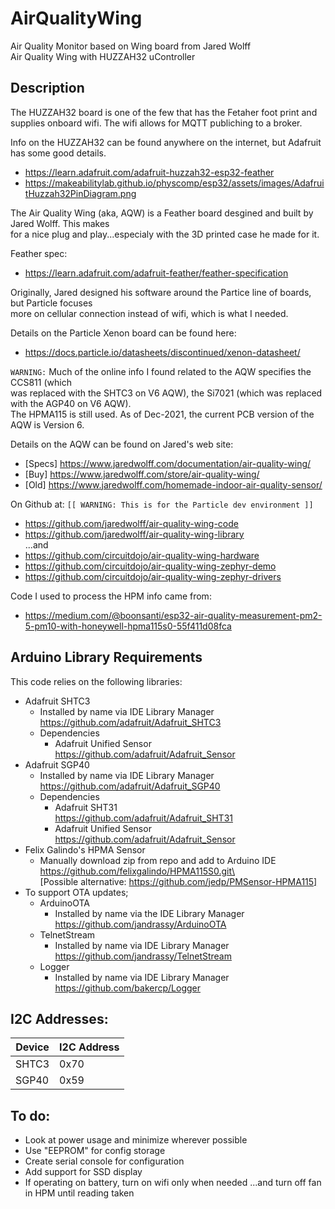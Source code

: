 # AirQualityWing

Air Quality Monitor based on Wing board from Jared Wolff\
Air Quality Wing with HUZZAH32 uController

## Description

The HUZZAH32 board is one of the few that has the Fetaher foot print and\
supplies onboard wifi. The wifi allows for MQTT publiching to a broker.

Info on the HUZZAH32 can be found anywhere on the internet, but Adafruit has some good details.
- https://learn.adafruit.com/adafruit-huzzah32-esp32-feather
- https://makeabilitylab.github.io/physcomp/esp32/assets/images/AdafruitHuzzah32PinDiagram.png

The Air Quality Wing (aka, AQW) is a Feather board desgined and built by Jared Wolff. This makes\
for a nice plug and play...especialy with the 3D printed case he made for it.

Feather spec:
- https://learn.adafruit.com/adafruit-feather/feather-specification

Originally, Jared designed his software around the Partice line of boards, but Particle focuses\
more on cellular connection instead of wifi, which is what I needed.

Details on the Particle Xenon board can be found here:
- https://docs.particle.io/datasheets/discontinued/xenon-datasheet/

```WARNING:``` Much of the online info I found related to the AQW specifies the CCS811 (which\
was replaced with the SHTC3 on V6 AQW), the Si7021 (which was replaced with the AGP40 on V6  AQW).\
The HPMA115 is still used. As of Dec-2021, the current PCB version of the AQW is Version 6.

Details on the AQW can be found on Jared's web site:
- [Specs] https://www.jaredwolff.com/documentation/air-quality-wing/
- [Buy] https://www.jaredwolff.com/store/air-quality-wing/
- [Old] https://www.jaredwolff.com/homemade-indoor-air-quality-sensor/

On Github at: ```[[ WARNING: This is for the Particle dev environment ]]```
- https://github.com/jaredwolff/air-quality-wing-code
- https://github.com/jaredwolff/air-quality-wing-library \
...and
- https://github.com/circuitdojo/air-quality-wing-hardware
- https://github.com/circuitdojo/air-quality-wing-zephyr-demo
- https://github.com/circuitdojo/air-quality-wing-zephyr-drivers

Code I used to process the HPM info came from:
- https://medium.com/@boonsanti/esp32-air-quality-measurement-pm2-5-pm10-with-honeywell-hpma115s0-55f411d08fca


## Arduino Library Requirements

This code relies on the following libraries:

* Adafruit SHTC3
   - Installed by name via IDE Library Manager\
     https://github.com/adafruit/Adafruit_SHTC3
   - Dependencies
     - Adafruit Unified Sensor\
       https://github.com/adafruit/Adafruit_Sensor
* Adafruit SGP40
   - Installed by name via IDE Library Manager\
     https://github.com/adafruit/Adafruit_SGP40
   - Dependencies
     - Adafruit SHT31\
       https://github.com/adafruit/Adafruit_SHT31
     - Adafruit Unified Sensor\
       https://github.com/adafruit/Adafruit_Sensor
* Felix Galindo's HPMA Sensor
   - Manually download zip from repo and add to Arduino IDE\
     https://github.com/felixgalindo/HPMA115S0.git\ \
     [Possible alternative: https://github.com/jedp/PMSensor-HPMA115]
* To support OTA updates;
   * ArduinoOTA
     - Installed by name via the IDE Library Manager\
       https://github.com/jandrassy/ArduinoOTA
   * TelnetStream
     - Installed by name via IDE Library Manager\
       https://github.com/jandrassy/TelnetStream
   * Logger
     - Installed by name via IDE Library Manager\
       https://github.com/bakercp/Logger

## I2C Addresses:
| Device | I2C Address |
| ------ | ----------- |
| SHTC3 | 0x70 |
| SGP40 | 0x59 |

 
## To do:
 - Look at power usage and minimize wherever possible
 - Use "EEPROM" for config storage
 - Create serial console for configuration
 - Add support for SSD display
 - If operating on battery, turn on wifi only when needed
   ...and turn off fan in HPM until reading taken
